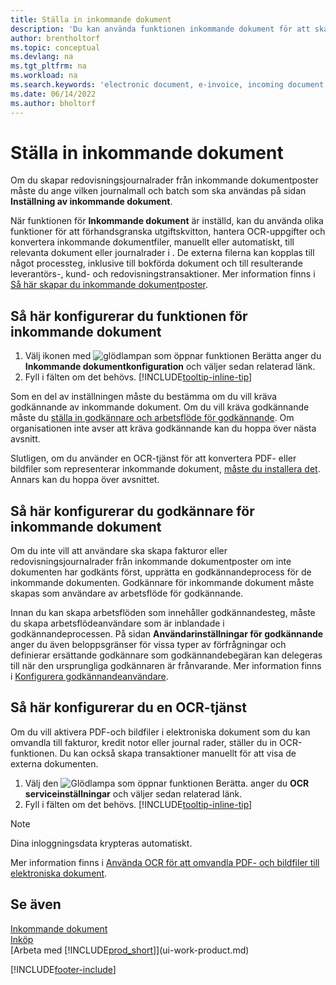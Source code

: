 ```yaml
---
title: Ställa in inkommande dokument
description: 'Du kan använda funktionen inkommande dokument för att skapa elektroniska dokument, hantera OCR-uppgifter, importera fakturor och konvertera bildfiler.'
author: brentholtorf
ms.topic: conceptual
ms.devlang: na
ms.tgt_pltfrm: na
ms.workload: na
ms.search.keywords: 'electronic document, e-invoice, incoming document, OCR, ecommerce, document exchange, import invoice'
ms.date: 06/14/2022
ms.author: bholtorf
---
```

# <a name="set-up-incoming-documents"></a>Ställa in inkommande dokument

Om du skapar redovisningsjournalrader från inkommande dokumentposter måste du ange vilken journalmall och batch som ska användas på sidan **Inställning av inkommande dokument**.

När funktionen för **Inkommande dokument** är inställd, kan du använda olika funktioner för att förhandsgranska utgiftskvitton, hantera OCR-uppgifter och konvertera inkommande dokumentfiler, manuellt eller automatiskt, till relevanta dokument eller journalrader i . De externa filerna kan kopplas till något processteg, inklusive till bokförda dokument och till resulterande leverantörs-, kund- och redovisningstransaktioner. Mer information finns i [Så här skapar du inkommande dokumentposter](across-how-create-income-document-records.md).

## <a name="to-set-up-the-incoming-documents-feature"></a>Så här konfigurerar du funktionen för inkommande dokument

1. Välj ikonen med ![glödlampan som öppnar funktionen Berätta](media/ui-search/search_small.png "Berätta vad du vill göra") anger du **Inkommande dokumentkonfiguration** och väljer sedan relaterad länk.
2. Fyll i fälten om det behövs. [!INCLUDE[tooltip-inline-tip](includes/tooltip-inline-tip_md.md)]

Som en del av inställningen måste du bestämma om du vill kräva godkännande av inkommande dokument. Om du vill kräva godkännande måste du [ställa in godkännare och arbetsflöde för godkännande](#to-set-up-approvers-of-incoming-document-records). Om organisationen inte avser att kräva godkännande kan du hoppa över nästa avsnitt.

Slutligen, om du använder en OCR-tjänst för att konvertera PDF- eller bildfiler som representerar inkommande dokument, [måste du installera det](#to-set-up-an-ocr-service). Annars kan du hoppa över avsnittet.

## <a name="to-set-up-approvers-of-incoming-document-records"></a>Så här konfigurerar du godkännare för inkommande dokument

Om du inte vill att användare ska skapa fakturor eller redovisningsjournalrader från inkommande dokumentposter om inte dokumenten har godkänts först, upprätta en godkännandeprocess för de inkommande dokumenten. Godkännare för inkommande dokument måste skapas som användare av arbetsflöde för godkännande.

Innan du kan skapa arbetsflöden som innehåller godkännandesteg, måste du skapa arbetsflödeanvändare som är inblandade i godkännandeprocessen. På sidan **Användarinställningar för godkännande** anger du även beloppsgränser för vissa typer av förfrågningar och definierar ersättande godkännare som godkännandebegäran kan delegeras till när den ursprungliga godkännaren är frånvarande. Mer information finns i [Konfigurera godkännandeanvändare](across-how-to-set-up-approval-users.md).

## <a name="to-set-up-an-ocr-service"></a>Så här konfigurerar du en OCR-tjänst

Om du vill aktivera PDF-och bildfiler i elektroniska dokument som du kan omvandla till fakturor, kredit notor eller journal rader, ställer du in OCR-funktionen. Du kan också skapa transaktioner manuellt för att visa de externa dokumenten.

1. Välj den ![Glödlampa som öppnar funktionen Berätta.](media/ui-search/search_small.png "Berätta för mig vad du vill göra") anger du **OCR serviceinställningar** och väljer sedan relaterad länk.
2. Fyll i fälten om det behövs. [!INCLUDE[tooltip-inline-tip](includes/tooltip-inline-tip_md.md)]

> [!NOTE]  
> Dina inloggningsdata krypteras automatiskt.

Mer information finns i [Använda OCR för att omvandla PDF- och bildfiler till elektroniska dokument](across-how-use-ocr-pdf-images-files.md).  

## <a name="see-also"></a>Se även

[Inkommande dokument](across-income-documents.md)  
[Inköp](purchasing-manage-purchasing.md)  
[Arbeta med [!INCLUDE[prod_short](includes/prod_short.md)]](ui-work-product.md)


[!INCLUDE[footer-include](includes/footer-banner.md)]
